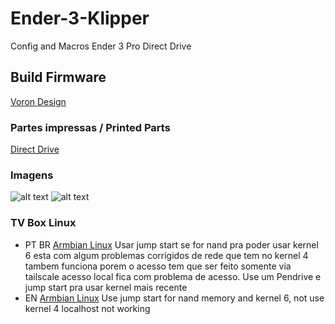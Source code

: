 # Ender-3-Klipper
Config and Macros Ender 3 Pro Direct Drive

## Build Firmware
[Voron Design](https://docs.vorondesign.com/build/software/miniE3_v20_klipper.html)


### Partes impressas / Printed Parts
[Direct Drive](https://www.youtube.com/watch?v=Ik42-2PjUnY)

### Imagens
![alt text](ender1.jpg)
![alt text](tvbox.jpg)

### TV Box Linux
- PT BR
[Armbian Linux](https://forum-armbian-com.translate.goog/topic/12656-csc-armbian-for-rk322x-tv-boxes/?_x_tr_sl=en&_x_tr_tl=pt&_x_tr_hl=pt-BR&_x_tr_pto=wapp)
Usar jump start se for nand pra poder usar kernel 6 esta com algum problemas corrigidos de rede que tem no kernel 4
tambem funciona porem o acesso tem que ser feito somente via tailscale acesso local fica com problema de acesso.
Use um Pendrive e jump start pra usar kernel mais recente
- EN
[Armbian Linux](https://forum.armbian.com/topic/12656-csc-armbian-for-rk322x-tv-boxes/)
Use jump start for nand memory and kernel 6, not use kernel 4 localhost not working

